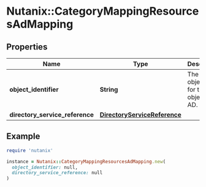 # Nutanix::CategoryMappingResourcesAdMapping

## Properties

| Name | Type | Description | Notes |
| ---- | ---- | ----------- | ----- |
| **object_identifier** | **String** | The objectGUID for the object in AD. |  |
| **directory_service_reference** | [**DirectoryServiceReference**](DirectoryServiceReference.md) |  |  |

## Example

```ruby
require 'nutanix'

instance = Nutanix::CategoryMappingResourcesAdMapping.new(
  object_identifier: null,
  directory_service_reference: null
)
```

